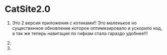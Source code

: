 # CatSite2.0

1. Это 2 версия приложения с котиками!! Это маленькое но существенное обновление которое оптимизировало и ускорило код, а так же теперь навигация по гифкам стала гараздо удобнее!!!

2. 

3. 
